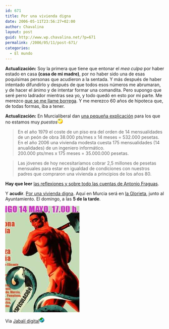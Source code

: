 ```yaml
---
id: 671
title: Por una vivienda digna
date: 2006-05-11T23:56:27+02:00
author: Chavalina
layout: post
guid: http://www.wp.chavalina.net/?p=671
permalink: /2006/05/11/post-671/
categories:
  - El mundo
---
```

**Actualizaci&oacute;n:** Soy la primera que tiene que entonar el _mea culpa_ por haber estado en casa **(casa de mi madre)**, por no haber sido una de esas poqu&iacute;simas personas que acudieron a la sentada. Y más después de haber intentado difundirlo y después de que todos esos n&uacute;meros me abrumaran, y de hacer el ánimo y de intentar formar una comandita. Pero supongo que seré perro ladrador mientras sea yo, y todo qued&oacute; en esto por mi parte. Me merezco <a href="http://www.cortell.net/2006/05/15/carta-de-un-joven-a-otro-borregos/" target="_blank">que se me llame borrega</a>. Y me merezco 60 a&ntilde;os de hipoteca que, de todas formas, iba a tener. 

**Actualizaci&oacute;n:** En Murcialiberal dan <a href="http://murcialiberal.blogia.com/2006/051201-sentada.php" target="_blank">una peque&ntilde;a explicaci&oacute;n</a> para los que no estamos muy _puestos_![emo](/imagenes/emoticonos/pensativo.gif) 

> En el a&ntilde;o 1979 el coste de un piso era del orden de 14 mensualidades de un pe&oacute;n de obra 38.000 pts/mes x 14 meses = 532.000 pesetas.  
> En el a&ntilde;o 2006 una vivienda modesta cuesta 175 mensualidades (14 anualidades) de un ingeniero informático.  
> 200.000 pts/mes x 175 meses = 35.000.000 pesetas.



> Las j&oacute;venes de hoy necesitar&iacute;amos cobrar 2,5 millones de pesetas mensuales para estar en igualdad de condiciones con nuestros padres que compraron una vivienda a principios de los a&ntilde;os 80.

**Hay que leer** <a href="http://lafragua.blogspot.com/2006/05/pincha-en-la-imagen-o-aqu.html" target="_blank">las reflexiones y sobre todo las cuentas de Antonio Fraguas</a>. 

Y **acudir**. <a href="http://www.escolar.net/wiki/index.php/Sentada_por_una_vivienda_digna" target="_blank">Por una vivienda digna</a>. Aqu&iacute; en Murcia será en <a href="http://callejero.lanetro.com/apps/lanetro/mapas.asp?pais=es&#038;idvia=459&#038;num=2&#038;muni=Murcia&#038;mapa=geo1es4%2Dmurcia&#038;prov=Murcia" target="_blank">la Glorieta</a>, junto al Ayuntamiento. El domingo, a las **5 de la tarde**.

<p class="imgcentro">
  <img src="/imagenes/fotos/viviendadigna.jpg" alt="Domingo, 14 de mayo a las 17.00, acude, por una vivienda digna" />
</p>

Via <a href="http://diariodeunjabali.com/archivos/categorias/actualidad/por_una_vivienda_digna.html" target="_blank">Jabal&iacute; digital</a>![mundo](/imagenes/emoticonos/mundo.gif)
